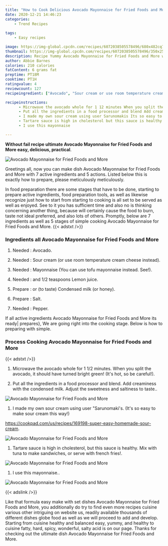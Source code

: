 ```yaml
---
title: "How to Cook Delicious Avocado Mayonnaise for Fried Foods and More"
date: 2020-12-21 14:46:23
categories:
    - Trend Recipes
    
tags:
    - Easy recipes

image: https://img-global.cpcdn.com/recipes/6072038505578496/680x482cq70/avocado-mayonnaise-for-fried-foods-and-more-recipe-main-photo.jpg
thumbnail: https://img-global.cpcdn.com/recipes/6072038505578496/350x250cq70/avocado-mayonnaise-for-fried-foods-and-more-recipe-main-photo.jpg
description: Recipe Yummy Avocado Mayonnaise for Fried Foods and More with 7 ingredients and 5 stages of easy cooking.
author: Abbie Barnes
calories: 210 calories
fatContent: 6 grams fat
preptime: PT18M
cooktime: PT1H
ratingvalue: 4
reviewcount: 127
recipeingredient: ["Avocado", "Sour cream or use room temperature cream cheese instead", "Mayonnaise You can use tofu mayonnaise instead See", "and 12 teaspoons Lemon juice", "or to taste Condensed milk or honey", "Salt", "Pepper"]

recipeinstructions: 
      - Microwave the avocado whole for 1 12 minutes When you split the avocado it should have turned bright green Its hot so be careful 
      - Put all the ingredients in a food processor and blend Add creaminess with the condensed milk Adjust the sweetness and saltiness to taste 
      - I made my own sour cream using user Sarunomakis Its so easy to make sour cream this wayhttpscookpadcomusrecipes169198supereasyhomemadesourcream 
      - Tartare sauce is high in cholesterol but this sauce is healthy Mix with tuna to make sandwiches or serve with french fries 
      - I use this mayonnaise

---
```




**Without fail recipe ultimate Avocado Mayonnaise for Fried Foods and More easy, delicious, practical**. 


![Avocado Mayonnaise for Fried Foods and More](https://img-global.cpcdn.com/recipes/6072038505578496/680x482cq70/avocado-mayonnaise-for-fried-foods-and-more-recipe-main-photo.jpg "Avocado Mayonnaise for Fried Foods and More")




Greetings all, now you can make dish Avocado Mayonnaise for Fried Foods and More with 7 active ingredients and 5 actions. Listed below this is exactly how to prepare, please meticulously meticulously.

In food preparation there are some stages that have to be done, starting to prepare active ingredients, food preparation tools, as well as likewise recognize just how to start from starting to cooking is all set to be served as well as enjoyed. See to it you has sufficient time and also no is thinking concerning another thing, because will certainly cause the food to burn, taste not ideal preferred, and also lots of others. Promptly, below are 7 ingredients as well as 5 stages of simple cooking Avocado Mayonnaise for Fried Foods and More.
{{< adstxt />}}

### Ingredients all Avocado Mayonnaise for Fried Foods and More


1. Needed  : Avocado.

1. Needed  : Sour cream (or use room temperature cream cheese instead).

1. Needed  : Mayonnaise (You can use tofu mayonnaise instead. See!).

1. Needed  : and 1/2 teaspoons Lemon juice.

1. Prepare  : or (to taste) Condensed milk (or honey).

1. Prepare  : Salt.

1. Needed  : Pepper.



If all active ingredients Avocado Mayonnaise for Fried Foods and More its ready| prepares}, We are going right into the cooking stage. Below is how to preparing with simple.

### Process Cooking Avocado Mayonnaise for Fried Foods and More

{{< adstxt />}}


1. Microwave the avocado whole for 1 1/2 minutes. When you split the avocado, it should have turned bright green! (It&#39;s hot, so be careful!).



1. Put all the ingredients in a food processor and blend. Add creaminess with the condensed milk. Adjust the sweetness and saltiness to taste..



![Avocado Mayonnaise for Fried Foods and More](https://img-global.cpcdn.com/steps/6026013367599104/160x128cq70/avocado-mayonnaise-for-fried-foods-and-more-recipe-step-2-photo.jpg" "Avocado Mayonnaise for Fried Foods and More")



1. I made my own sour cream using user &#34;Sarunomaki&#39;s. (It&#39;s so easy to make sour cream this way!)

https://cookpad.com/us/recipes/169198-super-easy-homemade-sour-cream.



![Avocado Mayonnaise for Fried Foods and More](https://img-global.cpcdn.com/steps/5610439875493888/160x128cq70/avocado-mayonnaise-for-fried-foods-and-more-recipe-step-3-photo.jpg" "Avocado Mayonnaise for Fried Foods and More")



1. Tartare sauce is high in cholesterol, but this sauce is healthy. Mix with tuna to make sandwiches, or serve with french fries!.



![Avocado Mayonnaise for Fried Foods and More](https://img-global.cpcdn.com/steps/5666262343483392/160x128cq70/avocado-mayonnaise-for-fried-foods-and-more-recipe-step-4-photo.jpg" "Avocado Mayonnaise for Fried Foods and More")



1. I use this mayonnaise..



![Avocado Mayonnaise for Fried Foods and More](https://img-global.cpcdn.com/steps/5917368204132352/160x128cq70/avocado-mayonnaise-for-fried-foods-and-more-recipe-step-5-photo.jpg" "Avocado Mayonnaise for Fried Foods and More")





{{< adslink />}}

Like that formula easy make with set dishes Avocado Mayonnaise for Fried Foods and More, you additionally do try to find even more recipes cuisine various other intriguing on website us, readily available thousands of different dishes globe food as well as we will proceed to add and develop. Starting from cuisine healthy and balanced easy, yummy, and healthy to cuisine fatty, hard, spicy, wonderful, salty acid is on our page. Thanks for checking out the ultimate dish Avocado Mayonnaise for Fried Foods and More.
